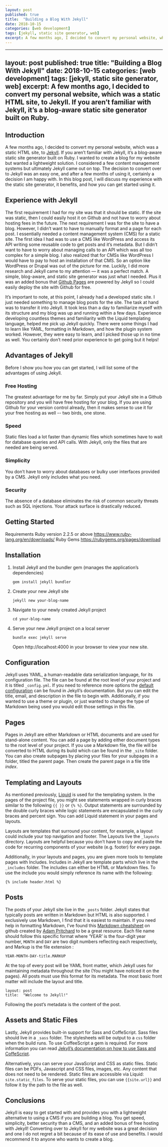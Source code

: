 ```yaml
---
layout: post
published: true
title:  "Building a Blog With Jekyll"
date: 2018-10-15
categories: [web development]
tags: [jekyll, static site generator, web]
excerpt: A few months ago, I decided to convert my personal website, which was a static HTML site, to Jekyll. If you aren’t familiar with Jekyll, it’s a blog-aware static site generator built on Ruby.
---
```


---
layout: post
published: true
title:  "Building a Blog With Jekyll"
date: 2018-10-15
categories: [web development]
tags: [jekyll, static site generator, web]
excerpt: A few months ago, I decided to convert my personal website, which was a static HTML site, to Jekyll. If you aren’t familiar with Jekyll, it’s a blog-aware static site generator built on Ruby.
---

## Introduction
A few months ago, I decided to convert my personal website, which was a static HTML site, to [Jekyll](https://jekyllrb.com/). If you aren’t familiar with Jekyll, it’s a blog-aware static site generator built on Ruby.  I wanted to create a blog for my website but wanted a lightweight solution. I considered a few content management systems but ultimately Jekyll came out on top. The decision to convert over to Jekyll was an easy one, and after a few months of using it, certainly a decision I am happy with. In this blog post, I will discuss my experience with the static site generator, it benefits, and how you can get started using it.

## Experience with Jekyll

The first requirement I had for my site was that it should be static. If the site was static, then I could easily host it on Github and not have to worry about hosting fees in the future. The next requirement I was for the site to have a blog. However, I didn’t want to have to manually format and a page for each post. I essentially needed a content management system (CMS) for a static site. The first idea I had was to use a CMS like WordPress and access its API writing some reusable code to get posts and it’s metadata. But I didn’t want to have to worry about managing calls to an API which was all too complex for a simple blog. I also realized that for CMSs like WordPress I would have to pay to host an installation of that CMS. So an option like WordPress or Drupal was out of the picture for me. Luckily, I did more research and Jekyll came to my attention — it was a perfect match. A simple, blog-aware, and static site generator was just what I needed. Plus it was an added bonus that [Github Pages](https://pages.github.com/) are powered by Jekyll so I could easily deploy the site with Github for free.

It’s important to note, at this point, I already had a developed static site. I just needed something to manage blog posts for the site. The task at hand was to transfer it into Jekyll. It took less than a day to familiarize myself with its structure and my blog was up and running within a few days. Experience developing countless themes and familiarity with the Liquid templating language, helped me pick up Jekyll quickly. There were some things I had to learn like YAML, formatting in Markdown, and how the plugin system worked. However, they were easy to learn, and I picked those up in no time as well. You certainly don’t need prior experience to get going but it helps!

## Advantages of Jekyll
Before I show you how you can get started, I will list some of the advantages of using Jekyll.

### Free Hosting
The greatest advantage for me by far. Simply put your Jekyll site in a Github repository and you will have free hosting for your blog. If you are using Github for your version control already, then it makes sense to use it for your free hosting as well -- two birds, one stone.

### Speed
Static files load a lot faster than dynamic files which sometimes have to wait for database queries and API calls. With Jekyll, only the files that are needed are being served.

### Simplicity
You don’t have to worry about databases or bulky user interfaces provided by a CMS. Jekyll only includes what you need.

### Security
The absence of a database eliminates the risk of common security threats such as SQL injections. Your attack surface is drastically reduced.

## Getting Started
Requirements
Ruby version 2.2.5 or above https://www.ruby-lang.org/en/downloads/
Ruby Gems https://rubygems.org/pages/download

## Installation

1. Install Jekyll and the bundler gem (manages the application’s dependencies)
	```
	gem install jekyll bundler
	```

2. Create your new Jekyll site
	```
	jekyll new your-blog-name
	```

3.  Navigate to your newly created Jekyll project
	```
	cd your-blog-name
	```

4.  Serve your new Jekyll project on a local server
	```
	bundle exec jekyll serve
	```
	Open  http://localhost:4000 in your browser to view your new site.


## Configuration
Jekyll uses YAML, a human-readable data serialization language, for its configuration file. The file can be found at the root level of your project and it is titled `_config.yml`. If you need to reference more options the [default configuration](https://jekyllrb.com/docs/configuration/default/) can be found in Jekyll’s documentation. But you can edit the title, email, and description in the file to begin with. Additionally, if you wanted to use a theme or plugin, or just wanted to change the type of Markdown being used you would edit those settings in this file.

## Pages
Pages in Jekyll are either Markdown or HTML documents and are used for stand-alone content. You can add a page by adding either document types to the root level of your project. If you use a Markdown file, the file will be converted to HTML during its build which can be found in the `_site` folder. You can also create subpages by placing your files for your subpages in a folder, titled the parent page. Then create the parent page in a file title *index*.

## Templating and Layouts
As mentioned previously, [Liquid](https://shopify.github.io/liquid/) is used for the templating system. In the pages of the project file, you might see statements wrapped in curly braces similar to the following `{{ }}` or `{% %}`. Output statements are surrounded by the double curly braces while logic statements are encapsulated in the curly braces and percent sign. You can add Liquid statement in your pages and layouts.

Layouts are templates that surround your content, for example, a layout could include your top navigation and footer. The Layouts live the `_layouts` directory. Layouts are helpful because you don’t have to copy and paste the code for recurring components of your website (e.g. footer) for every page.

Additionally, in your layouts and pages, you are given more tools to template pages with Includes. Includes in Jekyll are template parts which live in the `_includes` folder. The includes can either be HTML or Markdown files. To use the include you would simply reference its name with the following:
```
{% include header.html %}
```

## Posts
The posts of your Jekyll site live in the `_posts` folder. Jekyll states that typically posts are written in Markdown but HTML is also supported. I exclusively use Markdown, I find that it is easiest to maintain. If you need help in formatting Markdown, I’ve found this [Markdown cheatsheet](https://github.com/adam-p/markdown-here/wiki/Markdown-Cheatsheet) on github created by [Adam Pritchard](https://crypti.cc/) to be a great resource. Each file name should follow this specific format where ‘YEAR’ is the four-digit year number, `MONTH` and `DAY` are two digit numbers reflecting each respectively, and Markup is the file extension :
```
YEAR-MONTH-DAY-title.MARKUP
```

At the top of every post will be YAML front matter, which Jekyll uses for maintaining metadata throughout the site (You might have noticed it on the pages). All posts must use this format for its metadata. The most basic front matter will include the layout and title.
```
layout: post
title:  "Welcome to Jekyll!"
```
Following the post’s metadata is the content of the post.

## Assets and Static Files
Lastly, Jekyll provides built-in support for Sass and CoffeScript. Sass files should live in a `_sass` folder. The stylesheets will be output to a `css` folder when the build runs. To use CoffeeScript a gem is required. For more information you can read [Jekyll’s documentation on how to use Sass and CoffeScript](https://jekyllrb.com/docs/assets/).

Alternatively, you can serve your JavaScript and CSS as static files. Static files can be PDFs, Javascript and CSS files, images, etc. Any content that does not need to be rendered. Static files are accessible via Liquid: `site.static_files`. To serve your static files, you can use `{{site.url}}` and follow it by the path to the file as well.


## Conclusions
Jekyll is easy to get started with and provides you with a lightweight alternative to using a CMS if you are building a blog. You get speed, simplicity, better security than a CMS, and an added bonus of free hosting with Jekyll! Converting over to Jekyll for my website was a great decision and one I do not regret a bit because of its ease of use and benefits. I would recommend it to anyone who wants to create a blog.